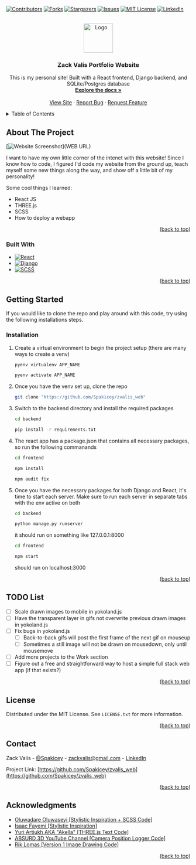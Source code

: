 <!-- Improved compatibility of back to top link: See: https://github.com/othneildrew/Best-README-Template/pull/73 -->
<a name="readme-top"></a>

[![Contributors][contributors-shield]][contributors-url]
[![Forks][forks-shield]][forks-url]
[![Stargazers][stars-shield]][stars-url]
[![Issues][issues-shield]][issues-url]
[![MIT License][license-shield]][license-url]
[![LinkedIn][linkedin-shield]][linkedin-url]

<!-- PROJECT LOGO -->
<br />
<div align="center">
  <a href="WEB URL">
    <img src="images/logo.png" alt="Logo" width="80" height="80">
  </a>

<h3 align="center">Zack Valis Portfolio Website</h3>

  <p align="center">
    This is my personal site! Built with a React frontend, Django backend, and SQLite/Postgres database
    <br />
    <a href="https://github.com/Spakicey/zvalis_web"><strong>Explore the docs »</strong></a>
    <br />
    <br />
    <a href="WEB URL">View Site</a>
    ·
    <a href="https://github.com/Spakicey/zvalis_web/issues">Report Bug</a>
    ·
    <a href="https://github.com/Spakicey/zvalis_web/issues">Request Feature</a>
  </p>
</div>

<!-- TABLE OF CONTENTS -->
<details>
  <summary>Table of Contents</summary>
  <ol>
    <li>
      <a href="#about-the-project">About The Project</a>
      <ul>
        <li><a href="#built-with">Built With</a></li>
      </ul>
    </li>
    <li>
      <a href="#getting-started">Getting Started</a>
      <ul>
        <li><a href="#installation">Installation</a></li>
      </ul>
    </li>
    <li><a href="#todo-list">TODO List</a></li>
    <li><a href="#license">License</a></li>
    <li><a href="#contact">Contact</a></li>
    <li><a href="#acknowledgments">Acknowledgments</a></li>
  </ol>
</details>

<!-- ABOUT THE PROJECT -->
## About The Project

[![Website Screenshot][site-screenshot]](WEB URL)

I want to have my own little corner of the intenet with this website! Since I know how to code, I figured I'd code my website from the ground up, teach myself some new things along the way, and show off a little bit of my personality!

Some cool things I learned:
* React JS
* THREE.js
* SCSS
* How to deploy a webapp

<p align="right">(<a href="#readme-top">back to top</a>)</p>

### Built With

* [![React][React.js]][React-url]
* [![Django][Django]][Django-url]
* [![SCSS][SCSS]][SCSS-url]

<p align="right">(<a href="#readme-top">back to top</a>)</p>

<!-- GETTING STARTED -->
## Getting Started

If you would like to clone the repo and play around with this code, try using the following installations steps.

### Installation

1. Create a virtual environment to begin the project setup (there are many ways to create a venv)
    ```sh
   pyenv virtualenv APP_NAME
   ```
    ```sh
   pyenv activate APP_NAME
   ```
2. Once you have the venv set up, clone the repo
    ```sh
    git clone "https://github.com/Spakicey/zvalis_web"
    ```
3. Switch to the backend directory and install the required packages
   ```sh
   cd backend
   ```
   ```sh
   pip install -r requirements.txt
   ```
4. The react app has a package.json that contains all necessary packages, so run the following commanands
   ```sh
   cd frontend
   ```
   ```sh
   npm install
   ```
   ```sh
   npm audit fix
   ```
5. Once you have the necessary packages for both Django and React, it's time to start each server.
   Make sure to run each server in separate tabs with the env active on both
   ```sh
   cd backend
   ```
   ```sh
   python manage.py runserver
   ```
   it should run on something like 127.0.0.1:8000
   ```sh
   cd frontend
   ```
   ```sh
   npm start
   ```
   should run on localhost:3000

<p align="right">(<a href="#readme-top">back to top</a>)</p>

<!-- ROADMAP -->
## TODO List

- [ ] Scale drawn images to mobile in yokoland.js
- [ ] Have the transparent layer in gifs not overwrite previous drawn images in yokoland.js
- [ ] Fix bugs in yokoland.js
    - [ ] Back-to-back gifs will post the first frame of the next gif on mouseup
    - [ ] Sometimes a still image will not be drawn on mousedown, only until mousemove
- [ ] Add more projects to the Work section
- [ ] Figure out a free and straightforward way to host a simple full stack web app (if that exists?)

<p align="right">(<a href="#readme-top">back to top</a>)</p>

<!-- LICENSE -->
## License

Distributed under the MIT License. See `LICENSE.txt` for more information.

<p align="right">(<a href="#readme-top">back to top</a>)</p>

<!-- CONTACT -->
## Contact

Zack Valis - [@Spakicey](https://instagram.com/spakicey) - zackvalis@gmail.com - [LinkedIn](https://linkedin.com/in/zvalis)

Project Link: [https://github.com/Spakicey/zvalis_web](https://github.com/Spakicey/zvalis_web)

<p align="right">(<a href="#readme-top">back to top</a>)</p>

<!-- ACKNOWLEDGMENTS -->
## Acknowledgments

* [Oluwadare Oluwaseyi [Stylistic Inspiration + SCSS Code]](https://www.seyi.dev/)
* [Isaac Fayemi [Stylistic Inspiration]](https://www.fayemi.design/)
* [Yuri Artiukh AKA "Akella" [THREE.js Text Code]](https://www.github.com/akella)
* [ABSURD 3D YouTube Channel [Camera Position Logger Code]](https://youtu.be/1Hg6gQs4RDQ?si=HN8MF0tKU9uMr9jJ)
* [Rik Lomas [Version 1 Image Drawing Code]](https://library.superhi.com/posts/making-a-clickable-digital-collage-with-javascript)

<p align="right">(<a href="#readme-top">back to top</a>)</p>

<!-- MARKDOWN LINKS & IMAGES -->
<!-- https://www.markdownguide.org/basic-syntax/#reference-style-links -->
[contributors-shield]: https://img.shields.io/github/contributors/Spakicey/zvalis_web.svg?style=for-the-badge
[contributors-url]: https://github.com/Spakicey/zvalis_web/graphs/contributors
[forks-shield]: https://img.shields.io/github/forks/Spakicey/zvalis_web.svg?style=for-the-badge
[forks-url]: https://github.com/Spakicey/zvalis_web/network/members
[stars-shield]: https://img.shields.io/github/stars/Spakicey/zvalis_web.svg?style=for-the-badge
[stars-url]: https://github.com/Spakicey/zvalis_web/stargazers
[issues-shield]: https://img.shields.io/github/issues/Spakicey/zvalis_web.svg?style=for-the-badge
[issues-url]: https://github.com/Spakicey/zvalis_web/issues
[license-shield]: https://img.shields.io/github/license/Spakicey/zvalis_web.svg?style=for-the-badge
[license-url]: https://github.com/Spakicey/zvalis_web/blob/master/LICENSE.txt
[linkedin-shield]: https://img.shields.io/badge/-LinkedIn-black.svg?style=for-the-badge&logo=linkedin&colorB=555
[linkedin-url]: https://linkedin.com/in/zvalis
[site-screenshot]: images/screenshot.png
[React.js]: https://forthebadge.com/images/badges/made-with-javascript.svg
[React-url]: https://reactjs.org/
[Django]: https://forthebadge.com/images/badges/made-with-python.svg
[Django-url]: https://djangoproject.com
[SCSS]: https://forthebadge.com/images/badges/uses-css.svg
[SCSS-url]: https://sass-lang.com/

